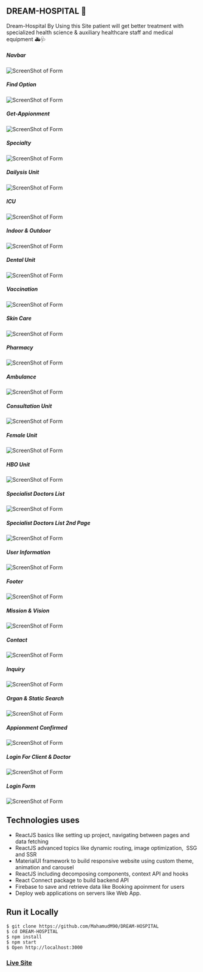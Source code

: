 ## DREAM-HOSPITAL 🏥

Dream-Hospital By Using this Site patient will get better treatment with specialized health science & auxiliary healthcare staff and medical equipment 🚑🩺



##### Navbar
![ScreenShot of Form](screenshots/a.png)



   
##### Find Option
![ScreenShot of Form](screenshots/b.png)





##### Get-Appionment
![ScreenShot of Form](screenshots/c.png)




##### Specialty
![ScreenShot of Form](screenshots/d.png)




##### Dailysis Unit
![ScreenShot of Form](screenshots/e.png)





##### ICU
![ScreenShot of Form](screenshots/f.png)





##### Indoor & Outdoor
![ScreenShot of Form](screenshots/g.png)




##### Dental Unit
![ScreenShot of Form](screenshots/h.png)



##### Vaccination 
![ScreenShot of Form](screenshots/i.png)



##### Skin Care
![ScreenShot of Form](screenshots/j.png)




##### Pharmacy
![ScreenShot of Form](screenshots/k.png)



##### Ambulance
![ScreenShot of Form](screenshots/l.png)





##### Consultation Unit
![ScreenShot of Form](screenshots/m.png)




##### Female Unit
![ScreenShot of Form](screenshots/n.png)




##### HBO Unit
![ScreenShot of Form](screenshots/o.png)




##### Specialist Doctors List
![ScreenShot of Form](screenshots/p.png)



##### Specialist Doctors List 2nd Page
![ScreenShot of Form](screenshots/q.png)




##### User Information
![ScreenShot of Form](screenshots/r.png)




##### Footer
![ScreenShot of Form](screenshots/s.png)



##### Mission & Vision
![ScreenShot of Form](screenshots/t.png)


##### Contact
![ScreenShot of Form](screenshots/w.png)



##### Inquiry
![ScreenShot of Form](screenshots/x.png)



##### Organ & Static Search
![ScreenShot of Form](screenshots/y.png)



##### Appionment Confirmed
![ScreenShot of Form](screenshots/z.png)



##### Login For Client & Doctor
![ScreenShot of Form](screenshots/lol.png)


##### Login Form
![ScreenShot of Form](screenshots/lala.png)


## Technologies uses
 - ReactJS basics like setting up project, navigating between pages and data fetching
 - ReactJS advanced topics like dynamic routing, image optimization,  SSG and SSR
 - MaterialUI framework to build responsive website using custom theme, animation and carousel
 - ReactJS including decomposing components, context API and hooks
 - React Connect package to build backend API
 - Firebase to save and retrieve data like Booking apoinment for users
 - Deploy web applications on servers like Web App.




## Run it Locally
```
$ git clone https://github.com/MahamudM90/DREAM-HOSPITAL 
$ cd DREAM-HOSPITAL 
$ npm install
$ npm start
$ Open http://localhost:3000
```
   ###    [Live Site](https://smart-hospital-application.web.app/)

